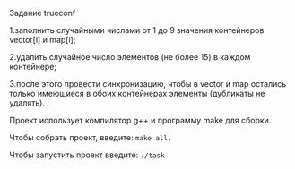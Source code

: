 Задание trueconf

1.заполнить случайными числами от 1 до 9 значения контейнеров vector[i]
и map[i];

2.удалить случайное число элементов (не более 15) в каждом контейнере;

3.после этого провести синхронизацию, чтобы в vector и map остались
только имеющиеся в обоих контейнерах элементы (дубликаты не удалять).

Проект использует компилятор g++ и программу make для сборки.

Чтобы собрать проект, введите: 
``` make all. ```

Чтобы запустить проект введите: 
``` ./task ```
